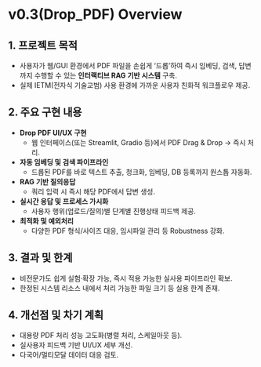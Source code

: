 # v0.3(Drop_PDF) Overview

## 1. 프로젝트 목적
- 사용자가 웹/GUI 환경에서 PDF 파일을 손쉽게 ‘드롭’하여 즉시 임베딩, 검색, 답변까지 수행할 수 있는 **인터랙티브 RAG 기반 시스템** 구축.
- 실제 IETM(전자식 기술교범) 사용 환경에 가까운 사용자 친화적 워크플로우 제공.

## 2. 주요 구현 내용
- **Drop PDF UI/UX 구현**  
  - 웹 인터페이스(또는 Streamlit, Gradio 등)에서 PDF Drag & Drop → 즉시 처리.
- **자동 임베딩 및 검색 파이프라인**  
  - 드롭된 PDF를 바로 텍스트 추출, 청크화, 임베딩, DB 등록까지 원스톱 자동화.
- **RAG 기반 질의응답**  
  - 쿼리 입력 시 즉시 해당 PDF에서 답변 생성.
- **실시간 응답 및 프로세스 가시화**  
  - 사용자 행위(업로드/질의)별 단계별 진행상태 피드백 제공.
- **최적화 및 예외처리**  
  - 다양한 PDF 형식/사이즈 대응, 임시파일 관리 등 Robustness 강화.

## 3. 결과 및 한계
- 비전문가도 쉽게 실험·확장 가능, 즉시 적용 가능한 실사용 파이프라인 확보.
- 한정된 시스템 리소스 내에서 처리 가능한 파일 크기 등 실용 한계 존재.

## 4. 개선점 및 차기 계획
- 대용량 PDF 처리 성능 고도화(병렬 처리, 스케일아웃 등).
- 실사용자 피드백 기반 UI/UX 세부 개선.
- 다국어/멀티모달 데이터 대응 검토.

